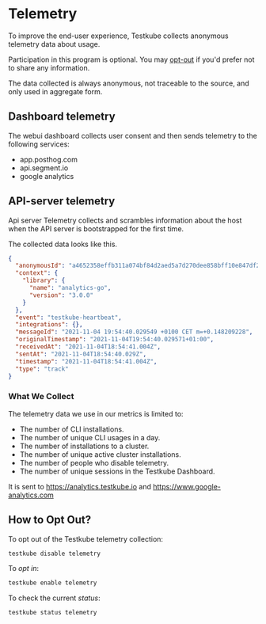 # Telemetry

To improve the end-user experience, Testkube collects anonymous telemetry data about usage.

Participation in this program is optional. You may [opt-out](#how-to-opt-out) if you'd prefer not to share any information.

The data collected is always anonymous, not traceable to the source, and only used in aggregate form. 

## Dashboard telemetry

The webui dashboard collects user consent and then sends telemetry to the following services:
* app.posthog.com
* api.segment.io
* google analytics

## API-server telemetry

Api server Telemetry collects and scrambles information about the host when the API server is bootstrapped for the first time. 

The collected data looks like this.

```json
{
  "anonymousId": "a4652358effb311a074bf84d2aed5a7d270dee858bff10e847df2a9ea132bb38",
  "context": {
    "library": {
      "name": "analytics-go",
      "version": "3.0.0"
    }
  },
  "event": "testkube-heartbeat",
  "integrations": {},
  "messageId": "2021-11-04 19:54:40.029549 +0100 CET m=+0.148209228",
  "originalTimestamp": "2021-11-04T19:54:40.029571+01:00",
  "receivedAt": "2021-11-04T18:54:41.004Z",
  "sentAt": "2021-11-04T18:54:40.029Z",
  "timestamp": "2021-11-04T18:54:41.004Z",
  "type": "track"
}
```

### What We Collect

The telemetry data we use in our metrics is limited to:

 - The number of CLI installations.
 - The number of unique CLI usages in a day.
 - The number of installations to a cluster.
 - The number of unique active cluster installations.
 - The number of people who disable telemetry.
 - The number of unique sessions in the Testkube Dashboard.

It is sent to https://analytics.testkube.io and https://www.google-analytics.com

## How to Opt Out?

To opt out of the Testkube telemetry collection:

```sh
testkube disable telemetry
```

To *opt in*:

```sh
testkube enable telemetry
```

To check the current *status*:

```sh
testkube status telemetry
```
